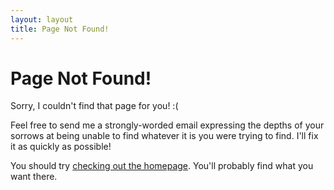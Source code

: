 ```yaml
---
layout: layout
title: Page Not Found!
---
```


# Page Not Found!

Sorry, I couldn't find that page for you! :(

Feel free to send me a strongly-worded email expressing the depths of your sorrows at being unable to find whatever it is you were trying to find. I'll fix it as quickly as possible!

You should try [checking out the homepage](/). You'll probably find what you want there.

<script type="text/javascript">
  var GOOG_FIXURL_LANG = 'en';
  var GOOG_FIXURL_SITE = 'https://feross.org'
</script>
<script type="text/javascript"
  src="https://linkhelp.clients.google.com/tbproxy/lh/wm/fixurl.js">
</script>
